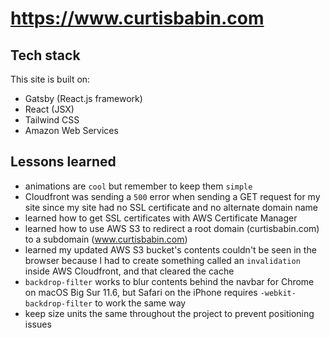 # https://www.curtisbabin.com

## Tech stack

This site is built on:
- Gatsby (React.js framework)
- React (JSX)
- Tailwind CSS
- Amazon Web Services

## Lessons learned
- animations are `cool` but remember to keep them `simple`
- Cloudfront was sending a `500` error when sending a GET request for my site since my site had no SSL certificate and no alternate domain name
- learned how to get SSL certificates with AWS Certificate Manager
- learned how to use AWS S3 to redirect a root domain (curtisbabin.com) to a subdomain (www.curtisbabin.com)
- learned my updated AWS S3 bucket's contents couldn't be seen in the browser because I had to create something called an `invalidation` inside AWS Cloudfront, and that cleared the cache
- `backdrop-filter` works to blur contents behind the navbar for Chrome on macOS Big Sur 11.6, but Safari on the iPhone requires `-webkit-backdrop-filter` to work the same way
- keep size units the same throughout the project to prevent positioning issues